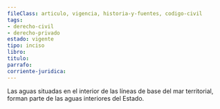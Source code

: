 ```yaml
---
fileClass: articulo, vigencia, historia-y-fuentes, codigo-civil
tags:
- derecho-civil
- derecho-privado
estado: vigente
tipo: inciso
libro:
titulo:
parrafo:
corriente-juridica:
---
```

Las aguas situadas en el interior de las líneas de base del mar territorial, forman parte de las aguas interiores del Estado.